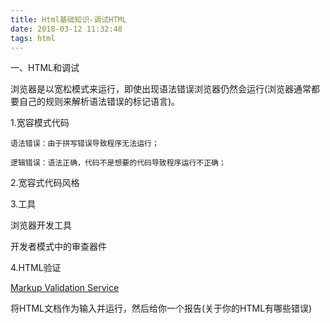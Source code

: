 ```yaml
---
title: Html基础知识-调试HTML
date: 2018-03-12 11:32:48
tags: html
---
```



一、HTML和调试

浏览器是以宽松模式来运行，即使出现语法错误浏览器仍然会运行(浏览器通常都要自己的规则来解析语法错误的标记语言)。

1.宽容模式代码
	
	语法错误：由于拼写错误导致程序无法运行；
	
	逻辑错误：语法正确，代码不是想要的代码导致程序运行不正确；

2.宽容式代码风格


3.工具

浏览器开发工具

开发者模式中的审查器件

4.HTML验证

[Markup Validation Service ](https://validator.w3.org/)

将HTML文档作为输入并运行，然后给你一个报告(关于你的HTML有哪些错误)
